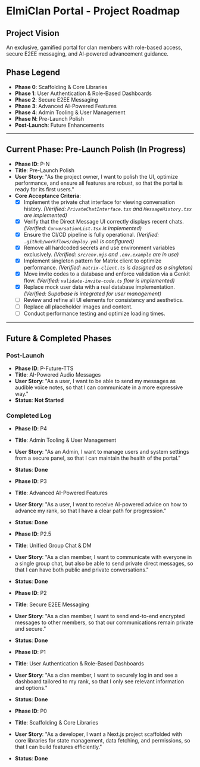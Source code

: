 # ElmiClan Portal - Project Roadmap

## Project Vision
An exclusive, gamified portal for clan members with role-based access, secure E2EE messaging, and AI-powered advancement guidance.

## Phase Legend
- **Phase 0**: Scaffolding & Core Libraries
- **Phase 1**: User Authentication & Role-Based Dashboards
- **Phase 2**: Secure E2EE Messaging
- **Phase 3**: Advanced AI-Powered Features
- **Phase 4**: Admin Tooling & User Management
- **Phase N**: Pre-Launch Polish
- **Post-Launch**: Future Enhancements

---

## Current Phase: Pre-Launch Polish (In Progress)

- **Phase ID**: P-N
- **Title**: Pre-Launch Polish
- **User Story**: "As the project owner, I want to polish the UI, optimize performance, and ensure all features are robust, so that the portal is ready for its first users."
- **Core Acceptance Criteria**:
  - [x] Implement the private chat interface for viewing conversation history. *(Verified: `PrivateChatInterface.tsx` and `MessageHistory.tsx` are implemented)*
  - [x] Verify that the Direct Message UI correctly displays recent chats. *(Verified: `ConversationList.tsx` is implemented)*
  - [x] Ensure the CI/CD pipeline is fully operational. *(Verified: `.github/workflows/deploy.yml` is configured)*
  - [x] Remove all hardcoded secrets and use environment variables exclusively. *(Verified: `src/env.mjs` and `.env.example` are in use)*
  - [x] Implement singleton pattern for Matrix client to optimize performance. *(Verified: `matrix-client.ts` is designed as a singleton)*
  - [x] Move invite codes to a database and enforce validation via a Genkit flow. *(Verified: `validate-invite-code.ts` flow is implemented)*
  - [x] Replace mock user data with a real database implementation. *(Verified: Supabase is integrated for user management)*
  - [ ] Review and refine all UI elements for consistency and aesthetics.
  - [ ] Replace all placeholder images and content.
  - [ ] Conduct performance testing and optimize loading times.

---

## Future & Completed Phases

### Post-Launch
- **Phase ID**: P-Future-TTS
- **Title**: AI-Powered Audio Messages
- **User Story**: "As a user, I want to be able to send my messages as audible voice notes, so that I can communicate in a more expressive way."
- **Status**: **Not Started**

### Completed Log

- **Phase ID**: P4
- **Title**: Admin Tooling & User Management
- **User Story**: "As an Admin, I want to manage users and system settings from a secure panel, so that I can maintain the health of the portal."
- **Status**: **Done**

- **Phase ID**: P3
- **Title**: Advanced AI-Powered Features
- **User Story**: "As a user, I want to receive AI-powered advice on how to advance my rank, so that I have a clear path for progression."
- **Status**: **Done**

- **Phase ID**: P2.5
- **Title**: Unified Group Chat & DM
- **User Story**: "As a clan member, I want to communicate with everyone in a single group chat, but also be able to send private direct messages, so that I can have both public and private conversations."
- **Status**: **Done**

- **Phase ID**: P2
- **Title**: Secure E2EE Messaging
- **User Story**: "As a clan member, I want to send end-to-end encrypted messages to other members, so that our communications remain private and secure."
- **Status**: **Done**

- **Phase ID**: P1
- **Title**: User Authentication & Role-Based Dashboards
- **User Story**: "As a clan member, I want to securely log in and see a dashboard tailored to my rank, so that I only see relevant information and options."
- **Status**: **Done**

- **Phase ID**: P0
- **Title**: Scaffolding & Core Libraries
- **User Story**: "As a developer, I want a Next.js project scaffolded with core libraries for state management, data fetching, and permissions, so that I can build features efficiently."
- **Status**: **Done**